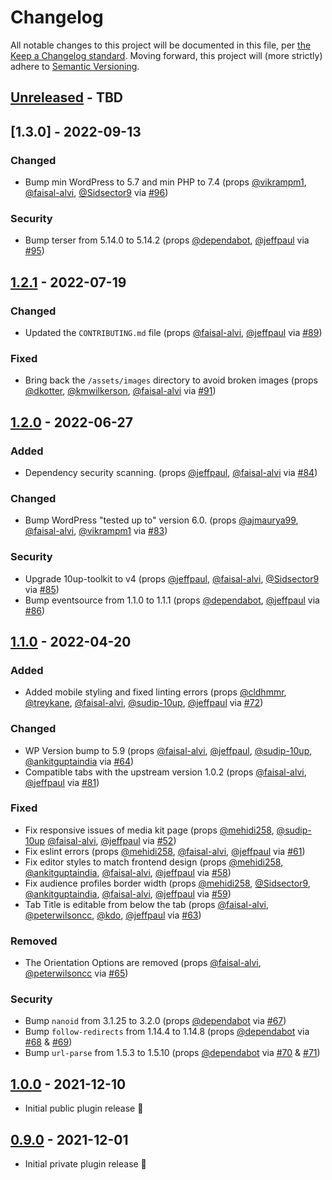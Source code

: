 # Changelog

All notable changes to this project will be documented in this file, per [the Keep a Changelog standard](http://keepachangelog.com/).  Moving forward, this project will (more strictly) adhere to [Semantic Versioning](http://semver.org/).

## [Unreleased] - TBD

## [1.3.0] - 2022-09-13

### Changed
- Bump min WordPress to 5.7 and min PHP to 7.4 (props [@vikrampm1](https://github.com/vikrampm1), [@faisal-alvi](https://github.com/faisal-alvi), [@Sidsector9](https://github.com/Sidsector9) via [#96](https://github.com/10up/publisher-media-kit/pull/96))

### Security
- Bump terser from 5.14.0 to 5.14.2 (props [@dependabot](https://github.com/apps/dependabot), [@jeffpaul](https://github.com/faisal-alvi) via [#95](https://github.com/10up/publisher-media-kit/pull/95))

## [1.2.1] - 2022-07-19

### Changed
- Updated the `CONTRIBUTING.md` file (props [@faisal-alvi](https://github.com/faisal-alvi), [@jeffpaul](https://github.com/jeffpaul) via [#89](https://github.com/10up/publisher-media-kit/pull/89))

### Fixed
- Bring back the `/assets/images` directory to avoid broken images (props [@dkotter](https://github.com/dkotter), [@kmwilkerson](https://github.com/kmwilkerson), [@faisal-alvi](https://github.com/faisal-alvi) via [#91](https://github.com/10up/publisher-media-kit/pull/91))

## [1.2.0] - 2022-06-27
### Added
- Dependency security scanning. (props [@jeffpaul](https://github.com/jeffpaul), [@faisal-alvi](https://github.com/faisal-alvi) via [#84](https://github.com/10up/publisher-media-kit/pull/84))

### Changed
- Bump WordPress "tested up to" version 6.0. (props [@ajmaurya99](https://github.com/ajmaurya99), [@faisal-alvi](https://github.com/faisal-alvi), [@vikrampm1](https://github.com/vikrampm1) via [#83](https://github.com/10up/publisher-media-kit/pull/83))

### Security
- Upgrade 10up-toolkit to v4 (props [@jeffpaul](https://github.com/jeffpaul), [@faisal-alvi](https://github.com/faisal-alvi), [@Sidsector9](https://github.com/Sidsector9) via [#85](https://github.com/10up/publisher-media-kit/pull/85))
- Bump eventsource from 1.1.0 to 1.1.1 (props [@dependabot](https://github.com/apps/dependabot), [@jeffpaul](https://github.com/jeffpaul) via [#86](https://github.com/10up/publisher-media-kit/pull/86))

## [1.1.0] - 2022-04-20
### Added
- Added mobile styling and fixed linting errors (props [@cldhmmr](https://github.com/cldhmmr), [@treykane](https://github.com/treykane), [@faisal-alvi](https://github.com/faisal-alvi), [@sudip-10up](https://github.com/sudip-10up), [@jeffpaul](https://github.com/jeffpaul) via [#72](https://github.com/10up/publisher-media-kit/pull/72))

### Changed
- WP Version bump to 5.9 (props [@faisal-alvi](https://github.com/faisal-alvi), [@jeffpaul](https://github.com/jeffpaul), [@sudip-10up](https://github.com/sudip-10up), [@ankitguptaindia](https://github.com/ankitguptaindia) via [#64](https://github.com/10up/publisher-media-kit/pull/64))
- Compatible tabs with the upstream version 1.0.2 (props [@faisal-alvi](https://github.com/faisal-alvi), [@jeffpaul](https://github.com/jeffpaul) via [#81](https://github.com/10up/publisher-media-kit/pull/81))

### Fixed
- Fix responsive issues of media kit page (props [@mehidi258](https://github.com/mehidi258), [@sudip-10up](https://github.com/sudip-10up) [@faisal-alvi](https://github.com/faisal-alvi), [@jeffpaul](https://github.com/jeffpaul) via [#52](https://github.com/10up/publisher-media-kit/pull/52))
- Fix eslint errors (props [@mehidi258](https://github.com/mehidi258), [@faisal-alvi](https://github.com/faisal-alvi), [@jeffpaul](https://github.com/jeffpaul) via [#61](https://github.com/10up/publisher-media-kit/pull/61))
- Fix editor styles to match frontend design (props [@mehidi258](https://github.com/mehidi258), [@ankitguptaindia](https://github.com/ankitguptaindia), [@faisal-alvi](https://github.com/faisal-alvi), [@jeffpaul](https://github.com/jeffpaul) via [#58](https://github.com/10up/publisher-media-kit/pull/58))
- Fix audience profiles border width (props [@mehidi258](https://github.com/mehidi258), [@Sidsector9](https://github.com/Sidsector9), [@ankitguptaindia](https://github.com/ankitguptaindia), [@faisal-alvi](https://github.com/faisal-alvi), [@jeffpaul](https://github.com/jeffpaul) via [#59](https://github.com/10up/publisher-media-kit/pull/59))
- Tab Title is editable from below the tab (props [@faisal-alvi](https://github.com/faisal-alvi), [@peterwilsoncc](https://github.com/peterwilsoncc), [@kdo](https://github.com/kdo), [@jeffpaul](https://github.com/jeffpaul) via [#63](https://github.com/10up/publisher-media-kit/pull/63))

### Removed
- The Orientation Options are removed (props [@faisal-alvi](https://github.com/faisal-alvi), [@peterwilsoncc](https://github.com/peterwilsoncc) via [#65](https://github.com/10up/publisher-media-kit/pull/65))

### Security
- Bump `nanoid` from 3.1.25 to 3.2.0 (props [@dependabot](https://github.com/apps/dependabot) via [#67](https://github.com/10up/publisher-media-kit/pull/67))
- Bump `follow-redirects` from 1.14.4 to 1.14.8 (props [@dependabot](https://github.com/apps/dependabot) via [#68](https://github.com/10up/publisher-media-kit/pull/68) & [#69](https://github.com/10up/publisher-media-kit/pull/69))
- Bump `url-parse` from 1.5.3 to 1.5.10 (props [@dependabot](https://github.com/apps/dependabot) via [#70](https://github.com/10up/publisher-media-kit/pull/70) & [#71](https://github.com/10up/publisher-media-kit/pull/71))

## [1.0.0] - 2021-12-10
- Initial public plugin release 🎉

## [0.9.0] - 2021-12-01
- Initial private plugin release 🎉

[Unreleased]: https://github.com/10up/publisher-media-kit/compare/trunk...develop
[1.2.1]: https://github.com/10up/publisher-media-kit/compare/1.2.0...1.2.1
[1.2.0]: https://github.com/10up/publisher-media-kit/compare/1.1.0...1.2.0
[1.1.0]: https://github.com/10up/publisher-media-kit/compare/1.0.0...1.1.0
[1.0.0]: https://github.com/10up/publisher-media-kit/compare/0.9.0...1.0.0
[0.9.0]: https://github.com/10up/publisher-media-kit/tree/0.9.0
